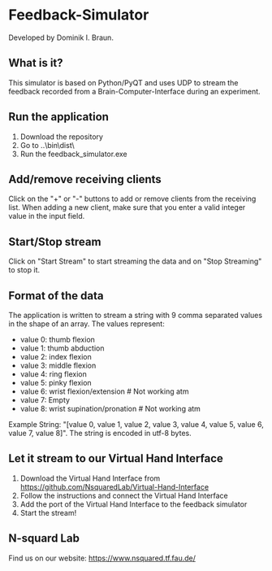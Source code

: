 # Feedback-Simulator
Developed by Dominik I. Braun.

## What is it?
This simulator is based on Python/PyQT and uses UDP to stream the feedback recorded from a Brain-Computer-Interface during an experiment. 

## Run the application
1. Download the repository
2. Go to ..\bin\dist\ 
3. Run the feedback_simulator.exe

## Add/remove receiving clients
Click on the "+" or "-" buttons to add or remove clients from the receiving list. When adding a new client, make sure that you enter a valid integer value in the input field.

## Start/Stop stream
Click on "Start Stream" to start streaming the data and on "Stop Streaming" to stop it.

## Format of the data
The application is written to stream a string with 9 comma separated values in the shape of an array. The values represent:

- value 0: thumb flexion
- value 1: thumb abduction
- value 2: index flexion
- value 3: middle flexion
- value 4: ring flexion
- value 5: pinky flexion
- value 6: wrist flexion/extension # Not working atm
- value 7: Empty
- value 8: wrist supination/pronation # Not working atm

Example String: "[value 0, value 1, value 2, value 3, value 4, value 5, value 6, value 7, value 8]". The string is encoded in utf-8 bytes.

## Let it stream to our Virtual Hand Interface
1. Download the Virtual Hand Interface from https://github.com/NsquaredLab/Virtual-Hand-Interface
2. Follow the instructions and connect the Virtual Hand Interface
3. Add the port of the Virtual Hand Interface to the feedback simulator
4. Start the stream!



## N-squard Lab
Find us on our website: https://www.nsquared.tf.fau.de/ 

